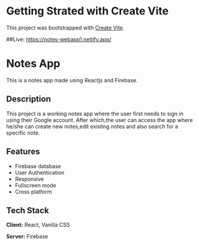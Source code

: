 # Getting Strated with Create Vite 


 This project was bootstrapped with [Create Vite](https://vitejs.dev/guide/).
 
 ##Live: https://notes-webapp1.netlify.app/
# Notes App
This is a notes app made using Reactjs and Firebase.


## Description
This project is a working notes app where the user first needs to sign in using their Google account.
After which,the user can access the app where he/she can create new notes,edit existing notes and also search for a specific note.







## Features
- Firebase database
- User Authentication
- Responsive
- Fullscreen mode
- Cross platform



## Tech Stack

**Client:** React, Vanilla CSS

**Server:** Firebase

